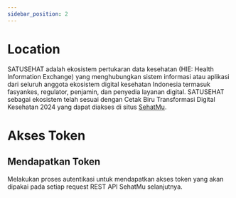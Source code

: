 ```yaml
---
sidebar_position: 2
---
```


# Location

SATUSEHAT adalah ekosistem pertukaran data kesehatan (HIE: Health Information Exchange) yang menghubungkan sistem informasi atau aplikasi dari seluruh anggota ekosistem digital kesehatan Indonesia termasuk fasyankes, regulator, penjamin, dan penyedia layanan digital. SATUSEHAT sebagai ekosistem telah sesuai dengan Cetak Biru Transformasi Digital Kesehatan 2024 yang dapat diakses di situs [SehatMu](https://sehatmu.muhammadiyah.go.id).

# Akses Token

## Mendapatkan Token

Melakukan proses autentikasi untuk mendapatkan akses token yang akan dipakai pada setiap request REST API SehatMu selanjutnya.
